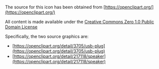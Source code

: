 The source for this icon has been obtained from [https://openclipart.org/](https://openclipart.org/)

All content is made available under the [Creative Commons Zero 1.0 Public Domain License](http://creativecommons.org/publicdomain/zero/1.0/)

Specifically, the two source graphics are:

- [https://openclipart.org/detail/3705/usb-plug](https://openclipart.org/detail/3705/usb-plug)
- [https://openclipart.org/detail/217118/speaker](https://openclipart.org/detail/217118/speaker)

